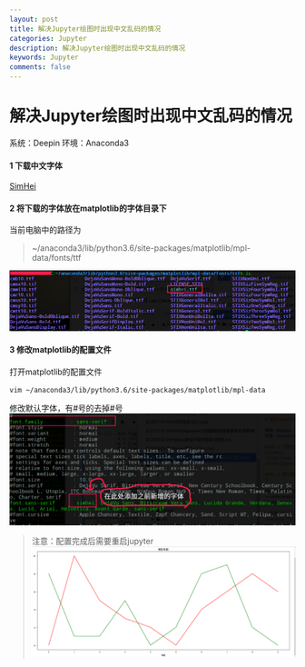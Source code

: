 ```yaml
---
layout: post
title: 解决Jupyter绘图时出现中文乱码的情况
categories: Jupyter
description: 解决Jupyter绘图时出现中文乱码的情况
keywords: Jupyter
comments: false
---
```



# 解决Jupyter绘图时出现中文乱码的情况

系统：Deepin
环境：Anaconda3

#### 1 下载中文字体
[SimHei](http://www.font5.com.cn/ziti_xiazai.php?id=151&part=1237887120&address=0)

#### 2 将下载的字体放在matplotlib的字体目录下

当前电脑中的路径为
>~/anaconda3/lib/python3.6/site-packages/matplotlib/mpl-data/fonts/ttf

![字体目录](/images/posts/Linux/Deepin-Anaconda-fonts.png)

#### 3 修改matplotlib的配置文件

打开matplotlib的配置文件
```
vim ~/anaconda3/lib/python3.6/site-packages/matplotlib/mpl-data
```

修改默认字体，有#号的去掉#号
![修改默认字体](/images/posts/Linux/Anaconda-matplotlib-settings.png)

>注意：配置完成后需要重启jupyter
![graphe](/images/posts/Linux/Matplotlib-age-graphe.png)